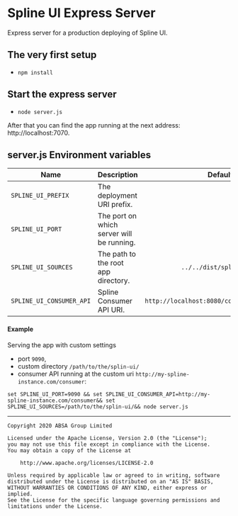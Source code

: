 # Spline UI Express Server

Express server for a production deploying of Spline UI.


## The very first setup

- `npm install`

## Start the express server 

- `node server.js`    

After that you can find the app running at the next address: http://localhost:7070. 


## server.js Environment variables

| Name        | Description           | Default value  |
| ------------- |-------------| -----:|
| `SPLINE_UI_PREFIX`      | The deployment URI prefix. | `app` |
| `SPLINE_UI_PORT`      | The port on which server will be running. | `7070` |
| `SPLINE_UI_SOURCES`      | The path to the root app directory.      |  `../../dist/spline-ui`  |
| `SPLINE_UI_CONSUMER_API` | Spline Consumer API URI.      |    `http://localhost:8080/consumer` |


#### Example

Serving the app with custom settings 
 - port `9090`, 
 - custom directory `/path/to/the/splin-ui/` 
 - consumer API running at the custom uri `http://my-spline-instance.com/consumer`:

`set SPLINE_UI_PORT=9090 && set SPLINE_UI_CONSUMER_API=http://my-spline-instance.com/consumer&& set SPLINE_UI_SOURCES=/path/to/the/splin-ui/&& node server.js`

---

    Copyright 2020 ABSA Group Limited
    
    Licensed under the Apache License, Version 2.0 (the "License");
    you may not use this file except in compliance with the License.
    You may obtain a copy of the License at
    
        http://www.apache.org/licenses/LICENSE-2.0
    
    Unless required by applicable law or agreed to in writing, software
    distributed under the License is distributed on an "AS IS" BASIS,
    WITHOUT WARRANTIES OR CONDITIONS OF ANY KIND, either express or implied.
    See the License for the specific language governing permissions and
    limitations under the License.
